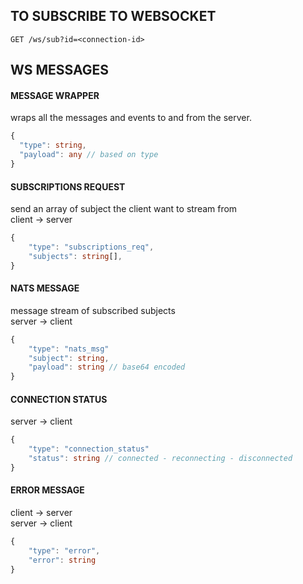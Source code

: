 ## TO SUBSCRIBE TO WEBSOCKET 

```
GET /ws/sub?id=<connection-id>
```


## WS MESSAGES

#### MESSAGE WRAPPER
wraps all the messages and events to and from the server.
```typescript
{
  "type": string,
  "payload": any // based on type
}
```


#### SUBSCRIPTIONS REQUEST
send an array of subject the client want to stream from  
client -> server
```typescript
{
	"type": "subscriptions_req",
    "subjects": string[],
}
```

#### NATS MESSAGE
message stream of subscribed subjects    
server -> client  
```typescript
{
	"type": "nats_msg"
	"subject": string,
	"payload": string // base64 encoded
}
```

#### CONNECTION STATUS
server -> client  
```typescript
{
	"type": "connection_status"
  	"status": string // connected - reconnecting - disconnected
}
```

#### ERROR MESSAGE
client -> server  
server -> client  
```typescript
{
	"type": "error",
  	"error": string
}
```